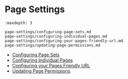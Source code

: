 # Page Settings

```{toctree}
:maxdepth: 3

page-settings/configuring-page-sets.md
page-settings/configuring-individual-pages.md
page-settings/configuring-your-pages-friendly-url.md
page-settings/updating-page-permissions.md
```

* [Configuring Page Sets](./page-settings/configuring-page-sets.md)
* [Configuring Individual Pages](./page-settings/configuring-individual-pages.md)
* [Configuring your Pages Friendly URL](./page-settings/configuring-your-pages-friendly-url.md)
* [Updating Page Permissions](./page-settings/updating-page-permissions.md)